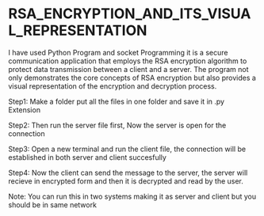 # RSA_ENCRYPTION_AND_ITS_VISUAL_REPRESENTATION
I have used Python Program and socket Programming it is a secure communication application that employs the RSA encryption algorithm to protect data transmission between a client and a server. 
The program not only demonstrates the core concepts of RSA encryption but also provides a visual representation of the encryption and decryption process.

Step1: Make a folder put all the files in one folder and save it in .py Extension 

Step2: Then run the server file first, Now the server is open for the connection 

Step3: Open a new terminal and run the client file, the connection will be established in both server and client succesfully

Step4: Now the client can send the message to the server, the server will recieve in encrypted form and then it is decrypted and read by the user.

Note: You can run this in two systems making it as server and client but you should be in same network   
